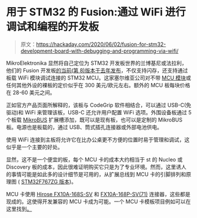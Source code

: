 # 用于 STM32 的 Fusion:通过 WiFi 进行调试和编程的开发板

> 原文：<https://hackaday.com/2020/06/02/fusion-for-stm32-development-board-with-debugging-and-programming-via-wifi/>

MikroElektronika 显然将自己定位为 STM32 开发板世界的兰博基尼或法拉利，他们的 Fusion 开发板[的当前(第 8)版本于去年发布](https://www.mikroe.com/blog/fusion-for-stm32-v8-development-board)，不仅支持闪存，还支持通过板载 WiFi 模块调试连接的 STM32 MCU。这家塞尔维亚公司对不带 [MCU 模块](https://www.mikroe.com/blog/new-mcu-card-standard-makes-it-possible-to-use-mcus-regardless-of-their-vendor)或任何其他外设的裸板的定价似乎在 300 美元/欧元左右。额外的 MCU 板每块价格在 28-60 美元之间。

正如官方产品页面所解释的，该板与 CodeGrip 软件相结合，可以通过 USB-C(免驱动)和 WiFi 来管理该板，USB-C 还允许用户配置 WiFi 选项。外围设备板通过 5 个板载 [MikroBUS](https://en.wikipedia.org/wiki/Mikroelektronika) 扩展槽添加，既可以是现有板，也可以是定制的 MikroBUS 板。电源也是板载的，通过 USB、筒式插孔连接器或外部电池供电。

使用 WiFi 连接到主板将允许它在比办公桌更不方便的位置时易于管理和调试，这似乎是一个主要的好处。

显然，这不是一个便宜的板，每个 MCU 卡的成本大约相当于 st 的 Nucleo 或 Discovery 板的成本，因此很难证明购买它只是为了专业环境。然而，这里诱人的事情可能是如此多的设计细节是可用的，从扩展总线到 MCU 卡的引脚排列和原理图 ( [STM32F767ZG 版本](https://download.mikroe.com/examples/full-featured-boards/8th-generation/schematic/schematic-mcu-card-for-stm32.pdf))。

MCU 卡使用 [Hirose FX10A-168S-SV](https://www.hirose.com/product/p/CL0570-0244-7-00) 和 [FX10A-168P-SV(71)](https://www.hirose.com/product/p/CL0570-0044-8-71) 连接器，这些都是现成的。这使得开发兼容的 MCU 卡成为可能。一个 MCU 卡模板项目例如可以在这里找到[。](https://github.com/MisterHW/FX10AMCUCT)
